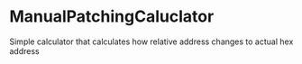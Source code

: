 # ManualPatchingCaluclator
Simple calculator that calculates how relative address changes to actual hex address
